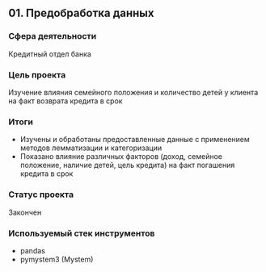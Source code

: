 ## 01. Предобработка данных

### Сфера деятельности 

Кредитный отдел банка

### Цель проекта

Изучение влияния семейного положения и количество детей у клиента на факт возврата кредита в срок  

### Итоги

- Изучены и обработаны предоставленные данные с применением методов лемматизации и категоризации
- Показано влияние различных факторов (доход, семейное положение, наличие детей, цель кредита) на факт погашения кредита в срок

### Статус проекта
Закончен

### Используемый стек инструментов

- pandas
- pymystem3 (Mystem)
